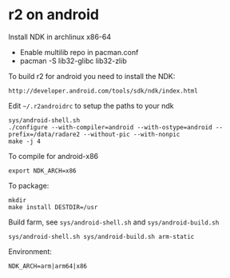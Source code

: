 r2 on android
=============

Install NDK in archlinux x86-64
 - Enable multilib repo in pacman.conf
 - pacman -S lib32-glibc lib32-zlib

To build r2 for android you need to install the NDK:

    http://developer.android.com/tools/sdk/ndk/index.html

Edit `~/.r2androidrc` to setup the paths to your ndk

    sys/android-shell.sh
    ./configure --with-compiler=android --with-ostype=android --prefix=/data/radare2 --without-pic --with-nonpic
    make -j 4

To compile for android-x86

    export NDK_ARCH=x86

To package:

    mkdir 
    make install DESTDIR=/usr

Build farm, see `sys/android-shell.sh` and `sys/android-build.sh`
    
    sys/android-shell.sh sys/android-build.sh arm-static

Environment:

    NDK_ARCH=arm|arm64|x86

